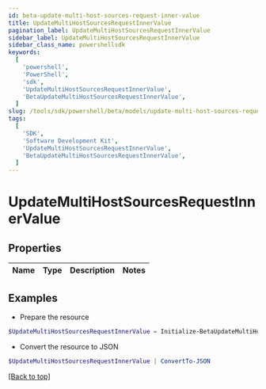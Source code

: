 ```yaml
---
id: beta-update-multi-host-sources-request-inner-value
title: UpdateMultiHostSourcesRequestInnerValue
pagination_label: UpdateMultiHostSourcesRequestInnerValue
sidebar_label: UpdateMultiHostSourcesRequestInnerValue
sidebar_class_name: powershellsdk
keywords:
  [
    'powershell',
    'PowerShell',
    'sdk',
    'UpdateMultiHostSourcesRequestInnerValue',
    'BetaUpdateMultiHostSourcesRequestInnerValue',
  ]
slug: /tools/sdk/powershell/beta/models/update-multi-host-sources-request-inner-value
tags:
  [
    'SDK',
    'Software Development Kit',
    'UpdateMultiHostSourcesRequestInnerValue',
    'BetaUpdateMultiHostSourcesRequestInnerValue',
  ]
---
```


# UpdateMultiHostSourcesRequestInnerValue

## Properties

| Name | Type | Description | Notes |
| ---- | ---- | ----------- | ----- |

## Examples

- Prepare the resource

```powershell
$UpdateMultiHostSourcesRequestInnerValue = Initialize-BetaUpdateMultiHostSourcesRequestInnerValue
```

- Convert the resource to JSON

```powershell
$UpdateMultiHostSourcesRequestInnerValue | ConvertTo-JSON
```

[[Back to top]](#)
